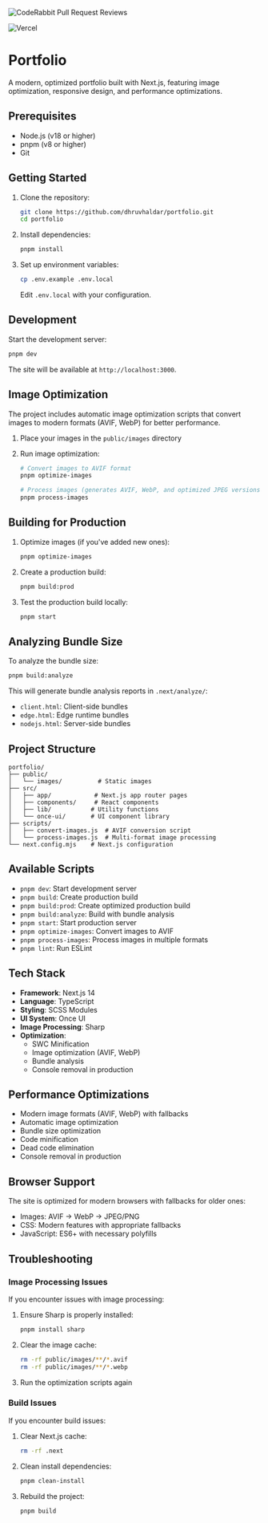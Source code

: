 ![CodeRabbit Pull Request Reviews](https://img.shields.io/coderabbit/prs/github/dhruvhaldar/portfolio?utm_source=oss&utm_medium=github&utm_campaign=dhruvhaldar%2Fportfolio&labelColor=171717&color=FF570A&link=https%3A%2F%2Fcoderabbit.ai&label=CodeRabbit+Reviews)

![Vercel](https://img.shields.io/badge/Vercel-000000?style=for-the-badge&logo=vercel&logoColor=white)

# Portfolio

A modern, optimized portfolio built with Next.js, featuring image optimization, responsive design, and performance optimizations.

## Prerequisites

- Node.js (v18 or higher)
- pnpm (v8 or higher)
- Git

## Getting Started

1. Clone the repository:
   ```bash
   git clone https://github.com/dhruvhaldar/portfolio.git
   cd portfolio
   ```

2. Install dependencies:
   ```bash
   pnpm install
   ```

3. Set up environment variables:
   ```bash
   cp .env.example .env.local
   ```
   Edit `.env.local` with your configuration.

## Development

Start the development server:

```bash
pnpm dev
```

The site will be available at `http://localhost:3000`.

## Image Optimization

The project includes automatic image optimization scripts that convert images to modern formats (AVIF, WebP) for better performance.

1. Place your images in the `public/images` directory

2. Run image optimization:
   ```bash
   # Convert images to AVIF format
   pnpm optimize-images

   # Process images (generates AVIF, WebP, and optimized JPEG versions)
   pnpm process-images
   ```

## Building for Production

1. Optimize images (if you've added new ones):
   ```bash
   pnpm optimize-images
   ```

2. Create a production build:
   ```bash
   pnpm build:prod
   ```

3. Test the production build locally:
   ```bash
   pnpm start
   ```

## Analyzing Bundle Size

To analyze the bundle size:

```bash
pnpm build:analyze
```

This will generate bundle analysis reports in `.next/analyze/`:
- `client.html`: Client-side bundles
- `edge.html`: Edge runtime bundles
- `nodejs.html`: Server-side bundles

## Project Structure

```
portfolio/
├── public/
│   └── images/          # Static images
├── src/
│   ├── app/            # Next.js app router pages
│   ├── components/     # React components
│   ├── lib/           # Utility functions
│   └── once-ui/       # UI component library
├── scripts/
│   ├── convert-images.js  # AVIF conversion script
│   └── process-images.js  # Multi-format image processing
└── next.config.mjs    # Next.js configuration
```

## Available Scripts

- `pnpm dev`: Start development server
- `pnpm build`: Create production build
- `pnpm build:prod`: Create optimized production build
- `pnpm build:analyze`: Build with bundle analysis
- `pnpm start`: Start production server
- `pnpm optimize-images`: Convert images to AVIF
- `pnpm process-images`: Process images in multiple formats
- `pnpm lint`: Run ESLint

## Tech Stack

- **Framework**: Next.js 14
- **Language**: TypeScript
- **Styling**: SCSS Modules
- **UI System**: Once UI
- **Image Processing**: Sharp
- **Optimization**: 
  - SWC Minification
  - Image optimization (AVIF, WebP)
  - Bundle analysis
  - Console removal in production

## Performance Optimizations

- Modern image formats (AVIF, WebP) with fallbacks
- Automatic image optimization
- Bundle size optimization
- Code minification
- Dead code elimination
- Console removal in production

## Browser Support

The site is optimized for modern browsers with fallbacks for older ones:
- Images: AVIF → WebP → JPEG/PNG
- CSS: Modern features with appropriate fallbacks
- JavaScript: ES6+ with necessary polyfills

## Troubleshooting

### Image Processing Issues

If you encounter issues with image processing:

1. Ensure Sharp is properly installed:
   ```bash
   pnpm install sharp
   ```

2. Clear the image cache:
   ```bash
   rm -rf public/images/**/*.avif
   rm -rf public/images/**/*.webp
   ```

3. Run the optimization scripts again

### Build Issues

If you encounter build issues:

1. Clear Next.js cache:
   ```bash
   rm -rf .next
   ```

2. Clean install dependencies:
   ```bash
   pnpm clean-install
   ```

3. Rebuild the project:
   ```bash
   pnpm build
   ```
